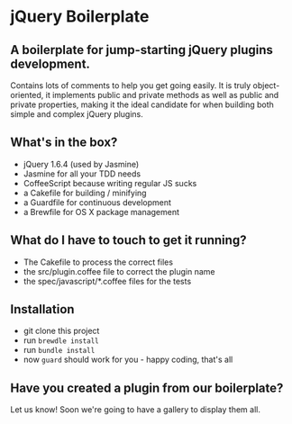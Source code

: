 # jQuery Boilerplate

## A boilerplate for jump-starting jQuery plugins development.
Contains lots of comments to help you get going easily. It is truly object-oriented, it implements public and private methods as well as public and private properties, making it the ideal candidate for when building both simple and complex jQuery plugins.

## What's in the box?

 - jQuery 1.6.4 (used by Jasmine)
 - Jasmine for all your TDD needs
 - CoffeeScript because writing regular JS sucks
 - a Cakefile for building / minifying
 - a Guardfile for continuous development
 - a Brewfile for OS X package management

## What do I have to touch to get it running?

 - The Cakefile to process the correct files
 - the src/plugin.coffee file to correct the plugin name
 - the spec/javascript/*.coffee files for the tests

## Installation

 - git clone this project
 - run `brewdle install`
 - run `bundle install`
 - now `guard` should work for you - happy coding, that's all

## Have you created a plugin from our boilerplate?
Let us know! Soon we're going to have a gallery to display them all.

